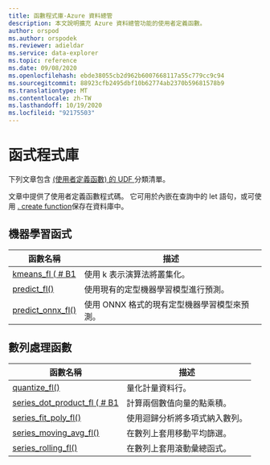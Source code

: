 ```yaml
---
title: 函數程式庫-Azure 資料總管
description: 本文說明擴充 Azure 資料總管功能的使用者定義函數。
author: orspod
ms.author: orspodek
ms.reviewer: adieldar
ms.service: data-explorer
ms.topic: reference
ms.date: 09/08/2020
ms.openlocfilehash: ebde38055cb2d962b6007668117a55c779cc9c94
ms.sourcegitcommit: 88923cfb2495dbf10b62774ab2370b59681578b9
ms.translationtype: MT
ms.contentlocale: zh-TW
ms.lasthandoff: 10/19/2020
ms.locfileid: "92175503"
---
```

# <a name="functions-library"></a>函式程式庫

下列文章包含 [ (使用者定義函數) 的 UDF ](../query/functions/user-defined-functions.md)分類清單。

文章中提供了使用者定義函數程式碼。  它可用於內嵌在查詢中的 let 語句，或可使用 [. create function](../management/create-function.md)保存在資料庫中。

## <a name="machine-learning-functions"></a>機器學習函式

|函數名稱     |描述                                          |
|-------------------------|--------------------------------------------------------|
|[kmeans_fl ( # B1 ](kmeans-fl.md)|使用 k 表示演算法將叢集化。 |
|[predict_fl()](predict-fl.md)|使用現有的定型機器學習模型進行預測。 |
|[predict_onnx_fl()](predict-onnx-fl.md)| 使用 ONNX 格式的現有定型機器學習模型來預測。 |

## <a name="series-processing-functions"></a>數列處理函數

|函數名稱     |描述                                          |
|-------------------------|--------------------------------------------------------|
|[quantize_fl()](quantize-fl.md)|量化計量資料行。 |
|[series_dot_product_fl ( # B1 ](series-dot-product-fl.md)|計算兩個數值向量的點乘積。 |
|[series_fit_poly_fl()](series-fit-poly-fl.md)|使用迴歸分析將多項式納入數列。 |
|[series_moving_avg_fl()](series-moving-avg-fl.md)|在數列上套用移動平均篩選。 |
|[series_rolling_fl()](series-rolling-fl.md)|在數列上套用滾動彙總函式。 |
